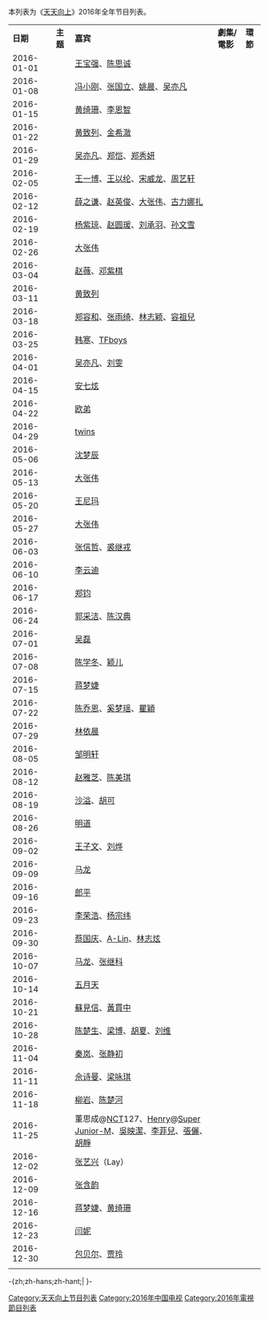 本列表为《[天天向上](../Page/天天向上.md "wikilink")》2016年全年节目列表。

|            |        |                                                                                                                                                                                                                                                                                                                            |           |        |
| ---------- | ------ | -------------------------------------------------------------------------------------------------------------------------------------------------------------------------------------------------------------------------------------------------------------------------------------------------------------------------- | --------- | ------ |
| **日期**     | **主题** | **嘉宾**                                                                                                                                                                                                                                                                                                                     | **劇集/電影** | **環節** |
| 2016-01-01 |        | [王宝强](../Page/王宝强.md "wikilink")、[陈思诚](../Page/陈思诚.md "wikilink")                                                                                                                                                                                                                                                          |           |        |
| 2016-01-08 |        | [冯小刚](../Page/冯小刚.md "wikilink")、[张国立](../Page/张国立.md "wikilink")、[姚晨](../Page/姚晨.md "wikilink")、[吴亦凡](https://zh.wikipedia.org/wiki/吴亦凡 "wikilink")                                                                                                                                                                       |           |        |
| 2016-01-15 |        | [黄绮珊](../Page/黄绮珊.md "wikilink")、[李恩智](https://zh.wikipedia.org/wiki/李恩智 "wikilink")                                                                                                                                                                                                                                       |           |        |
| 2016-01-22 |        | [黄致列](https://zh.wikipedia.org/wiki/黄致列 "wikilink")、[金希澈](https://zh.wikipedia.org/wiki/金希澈 "wikilink")                                                                                                                                                                                                                    |           |        |
| 2016-01-29 |        | [吴亦凡](https://zh.wikipedia.org/wiki/吴亦凡 "wikilink")、[郑恺](../Page/郑恺.md "wikilink")、[郑秀妍](https://zh.wikipedia.org/wiki/郑秀妍 "wikilink")                                                                                                                                                                                     |           |        |
| 2016-02-05 |        | [王一博](https://zh.wikipedia.org/wiki/王一博 "wikilink")、[王以纶](https://zh.wikipedia.org/wiki/王以纶 "wikilink")、[宋威龙](../Page/宋威龙.md "wikilink")、[周艺轩](https://zh.wikipedia.org/wiki/周艺轩 "wikilink")                                                                                                                               |           |        |
| 2016-02-12 |        | [薛之谦](../Page/薛之谦.md "wikilink")、[赵英俊](https://zh.wikipedia.org/wiki/赵英俊 "wikilink")、[大张伟](../Page/大张伟.md "wikilink")、[古力娜扎](../Page/古力娜扎.md "wikilink")                                                                                                                                                                   |           |        |
| 2016-02-19 |        | [杨紫琼](../Page/杨紫琼.md "wikilink")、[赵圆瑗](../Page/赵圆瑗.md "wikilink")、[刘承羽](https://zh.wikipedia.org/wiki/刘承羽 "wikilink")、[孙文雪](https://zh.wikipedia.org/wiki/孙文雪 "wikilink")                                                                                                                                                  |           |        |
| 2016-02-26 |        | [大张伟](../Page/大张伟.md "wikilink")                                                                                                                                                                                                                                                                                           |           |        |
| 2016-03-04 |        | [赵薇](https://zh.wikipedia.org/wiki/赵薇 "wikilink")、[邓紫棋](https://zh.wikipedia.org/wiki/邓紫棋 "wikilink")                                                                                                                                                                                                                      |           |        |
| 2016-03-11 |        | [黄致列](https://zh.wikipedia.org/wiki/黄致列 "wikilink")                                                                                                                                                                                                                                                                        |           |        |
| 2016-03-18 |        | [郑容和](https://zh.wikipedia.org/wiki/郑容和 "wikilink")、[张雨绮](../Page/张雨绮.md "wikilink")、[林志颖](https://zh.wikipedia.org/wiki/林志颖 "wikilink")、[容祖兒](../Page/容祖兒.md "wikilink")                                                                                                                                                  |           |        |
| 2016-03-25 |        | [韩寒](../Page/韩寒.md "wikilink")、[TFboys](https://zh.wikipedia.org/wiki/TFboys "wikilink")                                                                                                                                                                                                                                   |           |        |
| 2016-04-01 |        | [吴亦凡](https://zh.wikipedia.org/wiki/吴亦凡 "wikilink")、[刘雯](https://zh.wikipedia.org/wiki/刘雯 "wikilink")                                                                                                                                                                                                                      |           |        |
| 2016-04-15 |        | [安七炫](../Page/安七炫.md "wikilink")                                                                                                                                                                                                                                                                                           |           |        |
| 2016-04-22 |        | [欧弟](https://zh.wikipedia.org/wiki/欧弟 "wikilink")                                                                                                                                                                                                                                                                          |           |        |
| 2016-04-29 |        | [twins](https://zh.wikipedia.org/wiki/twins "wikilink")                                                                                                                                                                                                                                                                    |           |        |
| 2016-05-06 |        | [沈梦辰](https://zh.wikipedia.org/wiki/沈梦辰 "wikilink")                                                                                                                                                                                                                                                                        |           |        |
| 2016-05-13 |        | [大张伟](../Page/大张伟.md "wikilink")                                                                                                                                                                                                                                                                                           |           |        |
| 2016-05-20 |        | [王尼玛](../Page/王尼玛.md "wikilink")                                                                                                                                                                                                                                                                                           |           |        |
| 2016-05-27 |        | [大张伟](../Page/大张伟.md "wikilink")                                                                                                                                                                                                                                                                                           |           |        |
| 2016-06-03 |        | [张信哲](https://zh.wikipedia.org/wiki/张信哲 "wikilink")、[裘继戎](https://zh.wikipedia.org/wiki/裘继戎 "wikilink")                                                                                                                                                                                                                    |           |        |
| 2016-06-10 |        | [李云迪](../Page/李云迪.md "wikilink")                                                                                                                                                                                                                                                                                           |           |        |
| 2016-06-17 |        | [郑钧](../Page/郑钧.md "wikilink")                                                                                                                                                                                                                                                                                             |           |        |
| 2016-06-24 |        | [郭采洁](https://zh.wikipedia.org/wiki/郭采洁 "wikilink")、[陈汉典](https://zh.wikipedia.org/wiki/陈汉典 "wikilink")                                                                                                                                                                                                                    |           |        |
| 2016-07-01 |        | [吴磊](../Page/吴磊.md "wikilink")                                                                                                                                                                                                                                                                                             |           |        |
| 2016-07-08 |        | [陈学冬](https://zh.wikipedia.org/wiki/陈学冬 "wikilink")、[颖儿](https://zh.wikipedia.org/wiki/颖儿 "wikilink")                                                                                                                                                                                                                      |           |        |
| 2016-07-15 |        | [蒋梦婕](../Page/蒋梦婕.md "wikilink")                                                                                                                                                                                                                                                                                           |           |        |
| 2016-07-22 |        | [陈乔恩](https://zh.wikipedia.org/wiki/陈乔恩 "wikilink")、[奚梦瑶](../Page/奚梦瑶.md "wikilink")、[瞿穎](https://zh.wikipedia.org/wiki/瞿穎 "wikilink")                                                                                                                                                                                     |           |        |
| 2016-07-29 |        | [林依晨](../Page/林依晨.md "wikilink")                                                                                                                                                                                                                                                                                           |           |        |
| 2016-08-05 |        | [邹明轩](https://zh.wikipedia.org/wiki/邹明轩 "wikilink")                                                                                                                                                                                                                                                                        |           |        |
| 2016-08-12 |        | [赵雅芝](https://zh.wikipedia.org/wiki/赵雅芝 "wikilink")、[陈美琪](https://zh.wikipedia.org/wiki/陈美琪 "wikilink")                                                                                                                                                                                                                    |           |        |
| 2016-08-19 |        | [沙溢](../Page/沙溢.md "wikilink")、[胡可](../Page/胡可.md "wikilink")                                                                                                                                                                                                                                                              |           |        |
| 2016-08-26 |        | [明道](https://zh.wikipedia.org/wiki/明道 "wikilink")                                                                                                                                                                                                                                                                          |           |        |
| 2016-09-02 |        | [王子文](https://zh.wikipedia.org/wiki/王子文 "wikilink")、[刘烨](https://zh.wikipedia.org/wiki/刘烨 "wikilink")                                                                                                                                                                                                                      |           |        |
| 2016-09-09 |        | [马龙](https://zh.wikipedia.org/wiki/马龙 "wikilink")                                                                                                                                                                                                                                                                          |           |        |
| 2016-09-16 |        | [郎平](../Page/郎平.md "wikilink")                                                                                                                                                                                                                                                                                             |           |        |
| 2016-09-23 |        | [李荣浩](https://zh.wikipedia.org/wiki/李荣浩 "wikilink")、[杨宗纬](https://zh.wikipedia.org/wiki/杨宗纬 "wikilink")                                                                                                                                                                                                                    |           |        |
| 2016-09-30 |        | [蔡国庆](https://zh.wikipedia.org/wiki/蔡国庆 "wikilink")、[A-Lin](../Page/A-Lin.md "wikilink")、[林志炫](../Page/林志炫.md "wikilink")                                                                                                                                                                                                  |           |        |
| 2016-10-07 |        | [马龙](https://zh.wikipedia.org/wiki/马龙 "wikilink")、[张继科](../Page/张继科.md "wikilink")                                                                                                                                                                                                                                         |           |        |
| 2016-10-14 |        | [五月天](../Page/五月天.md "wikilink")                                                                                                                                                                                                                                                                                           |           |        |
| 2016-10-21 |        | [蘇見信](https://zh.wikipedia.org/wiki/蘇見信 "wikilink")、[黃貫中](../Page/黃貫中.md "wikilink")                                                                                                                                                                                                                                       |           |        |
| 2016-10-28 |        | [陈楚生](https://zh.wikipedia.org/wiki/陈楚生 "wikilink")、[梁博](../Page/梁博.md "wikilink")、[胡夏](https://zh.wikipedia.org/wiki/胡夏 "wikilink")、[刘维](../Page/刘维.md "wikilink")                                                                                                                                                        |           |        |
| 2016-11-04 |        | [秦岚](https://zh.wikipedia.org/wiki/秦岚 "wikilink")、[张静初](https://zh.wikipedia.org/wiki/张静初 "wikilink")                                                                                                                                                                                                                      |           |        |
| 2016-11-11 |        | [佘诗曼](https://zh.wikipedia.org/wiki/佘诗曼 "wikilink")、[梁咏琪](https://zh.wikipedia.org/wiki/梁咏琪 "wikilink")                                                                                                                                                                                                                    |           |        |
| 2016-11-18 |        | [柳岩](../Page/柳岩.md "wikilink")、[陈楚河](https://zh.wikipedia.org/wiki/陈楚河 "wikilink")                                                                                                                                                                                                                                         |           |        |
| 2016-11-25 |        | 董思成@[NCT](../Page/NCT.md "wikilink")127、[Henry](../Page/劉憲華.md "wikilink")@[Super Junior-M](../Page/Super_Junior-M.md "wikilink")、[吳映潔](https://zh.wikipedia.org/wiki/吳映潔 "wikilink")、[李菲兒](https://zh.wikipedia.org/wiki/李菲兒 "wikilink")、[張儷](../Page/張儷.md "wikilink")、[胡靜](https://zh.wikipedia.org/wiki/胡靜 "wikilink") |           |        |
| 2016-12-02 |        | [张艺兴](https://zh.wikipedia.org/wiki/张艺兴 "wikilink")（Lay）                                                                                                                                                                                                                                                                   |           |        |
| 2016-12-09 |        | [张含韵](../Page/张含韵.md "wikilink")                                                                                                                                                                                                                                                                                           |           |        |
| 2016-12-16 |        | [蒋梦婕](../Page/蒋梦婕.md "wikilink")、[黄绮珊](../Page/黄绮珊.md "wikilink")                                                                                                                                                                                                                                                          |           |        |
| 2016-12-23 |        | [闫妮](../Page/闫妮.md "wikilink")                                                                                                                                                                                                                                                                                             |           |        |
| 2016-12-30 |        | [包贝尔](../Page/包贝尔.md "wikilink")、[贾玲](../Page/贾玲.md "wikilink")                                                                                                                                                                                                                                                            |           |        |
|            |        |                                                                                                                                                                                                                                                                                                                            |           |        |

\-{zh;zh-hans;zh-hant;|   }-

[Category:天天向上节目列表](https://zh.wikipedia.org/wiki/Category:天天向上节目列表 "wikilink") [Category:2016年中国电视](https://zh.wikipedia.org/wiki/Category:2016年中国电视 "wikilink") [Category:2016年電視節目列表](https://zh.wikipedia.org/wiki/Category:2016年電視節目列表 "wikilink")